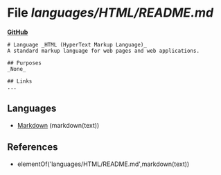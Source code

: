 # File _languages/HTML/README.md_
**[GitHub](https://github.com/softlang/yas/blob/master/languages/HTML/README.md)**
```
# Language _HTML (HyperText Markup Language)_
A standard markup language for web pages and web applications.

## Purposes
_None_

## Links
...
```

## Languages
* [Markdown](../languages/Markdown.md) (markdown(text))

## References
* elementOf('languages/HTML/README.md',markdown(text))
